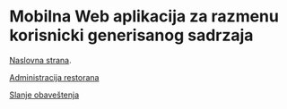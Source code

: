 Mobilna Web aplikacija za razmenu korisnicki generisanog sadrzaja
==

[Naslovna strana](http://46.21.104.5).

[Administracija restorana](http://46.21.104.5/users/login)

[Slanje obaveštenja](http://46.21.104.5/send_notification)
